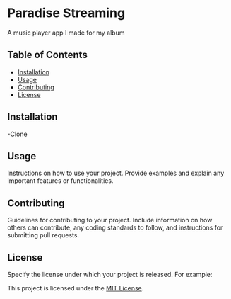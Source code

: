 # Paradise Streaming

A music player app I made for my album
## Table of Contents

- [Installation](#installation)
- [Usage](#usage)
- [Contributing](#contributing)
- [License](#license)

## Installation

-Clone


## Usage

Instructions on how to use your project. Provide examples and explain any important features or functionalities.

## Contributing

Guidelines for contributing to your project. Include information on how others can contribute, any coding standards to follow, and instructions for submitting pull requests.

## License

Specify the license under which your project is released. For example:

This project is licensed under the [MIT License](LICENSE).